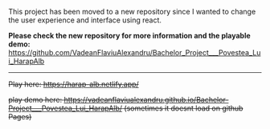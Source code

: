 This project has been moved to a new repository since I wanted to change the user experience and interface using react. 

<b>Please check the new repository for more information and the playable demo:</b> https://github.com/VadeanFlaviuAlexandru/Bachelor_Project___Povestea_Lui_HarapAlb

<hr>

<s>Play here: https://harap-alb.netlify.app/</s>

<s>play demo here: https://vadeanflaviualexandru.github.io/Bachelor-Project___Povestea_Lui_HarapAlb/
(sometimes it doesnt load on github Pages)</s>
